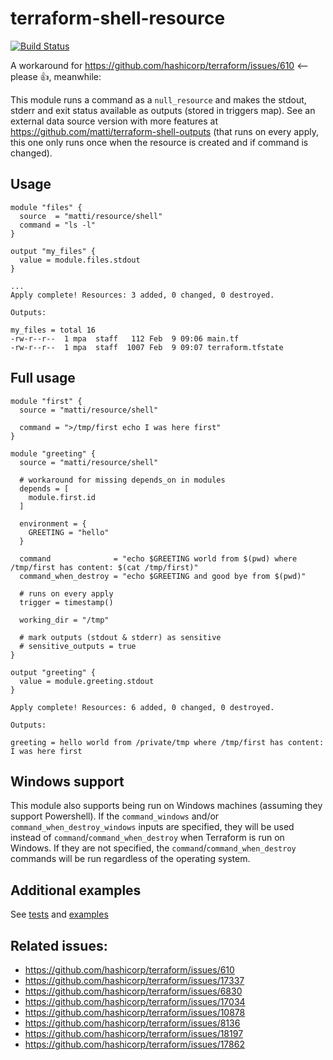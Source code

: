 # terraform-shell-resource

[![Build Status](https://travis-ci.org/matti/terraform-shell-resource.svg?branch=master)](https://travis-ci.org/matti/terraform-shell-resource)

A workaround for https://github.com/hashicorp/terraform/issues/610 <-- please 👍, meanwhile:

This module runs a command as a `null_resource` and makes the stdout, stderr and exit status available as outputs (stored in triggers map). See an external data source version with more features at https://github.com/matti/terraform-shell-outputs (that runs on every apply, this one only runs once when the resource is created and if command is changed).

## Usage

```
module "files" {
  source  = "matti/resource/shell"
  command = "ls -l"
}

output "my_files" {
  value = module.files.stdout
}
```

```
...
Apply complete! Resources: 3 added, 0 changed, 0 destroyed.

Outputs:

my_files = total 16
-rw-r--r--  1 mpa  staff   112 Feb  9 09:06 main.tf
-rw-r--r--  1 mpa  staff  1007 Feb  9 09:07 terraform.tfstate
```

## Full usage

```
module "first" {
  source = "matti/resource/shell"

  command = ">/tmp/first echo I was here first"
}

module "greeting" {
  source = "matti/resource/shell"

  # workaround for missing depends_on in modules
  depends = [
    module.first.id
  ]

  environment = {
    GREETING = "hello"
  }

  command              = "echo $GREETING world from $(pwd) where /tmp/first has content: $(cat /tmp/first)"
  command_when_destroy = "echo $GREETING and good bye from $(pwd)"

  # runs on every apply
  trigger = timestamp()

  working_dir = "/tmp"

  # mark outputs (stdout & stderr) as sensitive
  # sensitive_outputs = true
}

output "greeting" {
  value = module.greeting.stdout
}
```

```
Apply complete! Resources: 6 added, 0 changed, 0 destroyed.

Outputs:

greeting = hello world from /private/tmp where /tmp/first has content: I was here first
```

## Windows support

This module also supports being run on Windows machines (assuming they support Powershell). If the `command_windows` and/or `command_when_destroy_windows` inputs are specified, they will be used instead of `command`/`command_when_destroy` when Terraform is run on Windows. If they are not specified, the `command`/`command_when_destroy` commands will be run regardless of the operating system.

## Additional examples

See [tests](tests) and [examples](examples)

## Related issues:

- https://github.com/hashicorp/terraform/issues/610
- https://github.com/hashicorp/terraform/issues/17337
- https://github.com/hashicorp/terraform/issues/6830
- https://github.com/hashicorp/terraform/issues/17034
- https://github.com/hashicorp/terraform/issues/10878
- https://github.com/hashicorp/terraform/issues/8136
- https://github.com/hashicorp/terraform/issues/18197
- https://github.com/hashicorp/terraform/issues/17862
